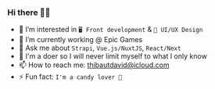 ### Hi there 👋🏻

- 👀 I’m interested in `🖥 Front development` & `🎨 UI/UX Design`
- 🔭 I’m currently working @ Epic Games
- 💬 Ask me about `Strapi`, `Vue.js/NuxtJS`, `React/Next`
- 🔧 I'm a doer so I will never limit myself to what I only know
- 📫 How to reach me: thibautdavid@icloud.com
- ⚡ Fun fact: `I'm a candy lover 🍬`
